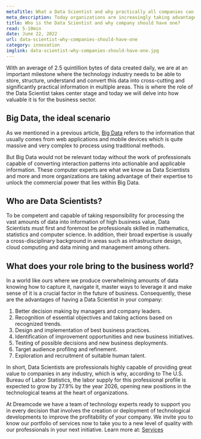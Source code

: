 ```yaml
---
metaTitle: What a Data Scientist and why practically all companies can have one?
meta_description: Today organizations are increasingly taking advantage of Data Scientists to unlock the business power that lies within Big Data.
title: Who is the Data Scientist and why company should have one?
read: 5-10min
date: June 22, 2022
url: data-scientist-why-companies-should-have-one
category: innovation
imglink: data-scientist-why-companies-should-have-one.jpg
---
```


With an average of 2.5 quintillion bytes of data created daily, we are at an important milestone where the technology industry needs to be able to store, structure, understand and convert this data into cross-cutting and significantly practical information in multiple areas. This is where the role of the Data Scientist takes center stage and today we will delve into how valuable it is for the business sector.

## Big Data, the ideal scenario

As we mentioned in a previous article, [Big Data](https://www.dreamcodesoft.com/en/blog/tremendous-potential-behind-big-data-and-its-analytics-tools) refers to the information that usually comes from web applications and mobile devices which is quite massive and very complex to process using traditional methods.

But Big Data would not be relevant today without the work of professionals capable of converting interaction patterns into actionable and applicable information. These computer experts are what we know as Data Scientists and more and more organizations are taking advantage of their expertise to unlock the commercial power that lies within Big Data.

## Who are Data Scientists?

To be competent and capable of taking responsibility for processing the vast amounts of data into information of high business value, Data Scientists must first and foremost be professionals skilled in mathematics, statistics and computer science. In addition, their broad expertise is usually a cross-disciplinary background in areas such as infrastructure design, cloud computing and data mining and management among others.

## What does your role bring to the business world?

In a world like ours where we produce overwhelming amounts of data knowing how to capture it, navigate it, master ways to leverage it and make sense of it is a crucial factor in the future of business.
Consequently, these are the advantages of having a Data Scientist in your company:

1. Better decision making by managers and company leaders.
2. Recognition of essential objectives and taking actions based on recognized trends.
3. Design and implementation of best business practices.
4. Identification of improvement opportunities and new business initiatives.
5. Testing of possible decisions and new business deployments.
6. Target audience profiling and refinement.
7. Exploration and recruitment of suitable human talent.

In short, Data Scientists are professionals highly capable of providing great value to companies in any industry, which is why, according to The U.S. Bureau of Labor Statistics, the labor supply for this professional profile is expected to grow by 27.9% by the year 2026, opening new positions in the technological teams at the heart of organizations.

At Dreamcode we have a team of technology experts ready to support you in every decision that involves the creation or deployment of technological developments to improve the profitability of your company. We invite you to know our portfolio of services now to take you to a new level of quality with our professionals in your next initiative. Learn more at: [Services](https://www.dreamcodesoft.com/en/services)
